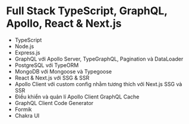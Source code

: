 # Full Stack TypeScript, GraphQL, Apollo, React & Next.js

- TypeScript
- Node.js
- Express.js
- GraphQL với Apollo Server, TypeGraphQL, Pagination và DataLoader
- PostgreSQL với TypeORM
- MongoDB với Mongoose và Typegoose
- React & Next.js với SSG & SSR
- Apollo Client với custom config nhằm tương thích với Next.js SSG và SSR
- Điều khiển và quản lí Apollo Client GraphQL Cache
- GraphQL Client Code Generator
- Formik
- Chakra UI
